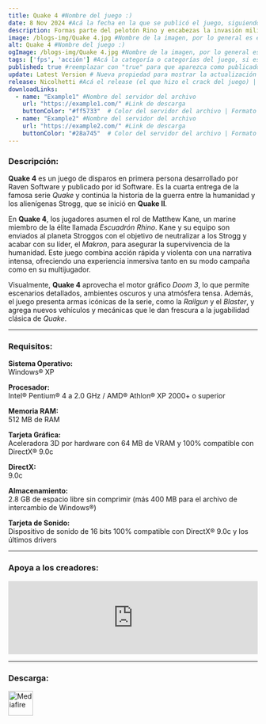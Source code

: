 ```yaml
---
title: Quake 4 #Nombre del juego :)
date: 8 Nov 2024 #Acá la fecha en la que se publicó el juego, siguiendo este formato: Dia "30", Mes "Oct", Año "2024" = como debe quedar: 30 Oct 2024
description: Formas parte del pelotón Rino y encabezas la invasión militar de la Tierra un planeta alienígena hostil. Pero en esta guerra desesperada por la supervivencia contra un enemigo implacable, descubrirás que el único modo de derrotarle es... convertirte en uno de ellos. #Acá una mini descripción del juego
image: /blogs-img/Quake 4.jpg #Nombre de la imagen, por lo general es exactamente el mismo nombre que el juego excluyendo lo ":" (Dos puntos)
alt: Quake 4 #Nombre del juego :)
ogImage: /blogs-img/Quake 4.jpg #Nombre de la imagen, por lo general es exactamente el mismo nombre que el juego excluyendo lo ":" (Dos puntos)
tags: ['fps', 'acción'] #Acá la categoría o categorías del juego, si es más de una se coloca en este formato: ['categoría1', 'categoría2']
published: true #reemplazar con "true" para que aparezca como publicado
update: Latest Version # Nueva propiedad para mostrar la actualización | Formato: v1.0.0
release: Nicolhetti #Acá el release (el que hizo el crack del juego) | Formato: Nicolhetti
downloadLinks:
  - name: "Example1" #Nombre del servidor del archivo
    url: "https://example1.com/" #Link de descarga
    buttonColor: "#ff5733"  # Color del servidor del archivo | Formato hexadecimal | MediaFire: #0171F0 | Buzzheavier: #FF6600 |
  - name: "Example2" #Nombre del servidor del archivo
    url: "https://example2.com/" #Link de descarga
    buttonColor: "#28a745"  # Color del servidor del archivo | Formato hexadecimal | MediaFire: #0171F0 | Buzzheavier: #FF6600 |
---
```


<!--En VSCode seleccionando una palabra, por ejemplo: "Quake 4" y apretando Ctrl+F2 se seleccionan todas las palabras iguales-->

### Descripción:
**Quake 4** es un juego de disparos en primera persona desarrollado por Raven Software y publicado por id Software. Es la cuarta entrega de la famosa serie *Quake* y continúa la historia de la guerra entre la humanidad y los alienígenas Strogg, que se inició en **Quake II**. 

En **Quake 4**, los jugadores asumen el rol de Matthew Kane, un marine miembro de la élite llamada *Escuadrón Rhino*. Kane y su equipo son enviados al planeta Stroggos con el objetivo de neutralizar a los Strogg y acabar con su líder, el *Makron*, para asegurar la supervivencia de la humanidad. Este juego combina acción rápida y violenta con una narrativa intensa, ofreciendo una experiencia inmersiva tanto en su modo campaña como en su multijugador.

Visualmente, **Quake 4** aprovecha el motor gráfico *Doom 3*, lo que permite escenarios detallados, ambientes oscuros y una atmósfera tensa. Además, el juego presenta armas icónicas de la serie, como la *Railgun* y el *Blaster*, y agrega nuevos vehículos y mecánicas que le dan frescura a la jugabilidad clásica de *Quake*.
<!--Prompt para Chat-GPT: Hazme una descripción para el juego "Quake 4" y cada que menciones "Quake 4" ponlo en negrita -->

---

### Requisitos:
**Sistema Operativo:**  
Windows® XP

**Procesador:**  
Intel® Pentium® 4 a 2.0 GHz / AMD® Athlon® XP 2000+ o superior

**Memoria RAM:**  
512 MB de RAM

**Tarjeta Gráfica:**  
Aceleradora 3D por hardware con 64 MB de VRAM y 100% compatible con DirectX® 9.0c

**DirectX:**  
9.0c

**Almacenamiento:**  
2.8 GB de espacio libre sin comprimir (más 400 MB para el archivo de intercambio de Windows®)

**Tarjeta de Sonido:**  
Dispositivo de sonido de 16 bits 100% compatible con DirectX® 9.0c y los últimos drivers

<!--Si falta o sobra un requisito se quita o se agrega manteniendo el mismo formato-->

---

### Apoya a los creadores:
<iframe src="https://store.steampowered.com/widget/2210/" frameborder="0" style="background-color: transparent; width: 100% !important; aspect-ratio: 646 / 190;"></iframe>

<!--Reemplazar los numeros (AppID) del juego (en este caso 2668510) por el numero (AppID) correspondiente con el juego a publicar-->
<!--El AppID se encuentra en la URL del Juego en Steam-->

---

### Descarga:

[<img src="https://gist.github.com/cxmeel/0dbc95191f239b631c3874f4ccf114e2/raw/download.svg" alt="Mediafire" height="50" />](https://www.mediafire.com/file/irmz2nkgyw89zg3/Quake_4.zip/file)

<!-- # se debe reemplazar por el link de descarga-->

<!--NOMBRE-DEL-SERVICIO se debe reemplazar por el servicio donde está subido el juego-->